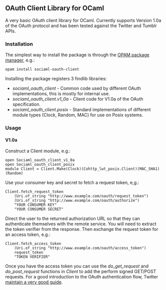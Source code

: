 ## OAuth Client Library for OCaml

A very basic OAuth client library for OCaml.  Currently supports
Version 1.0a of the OAuth protocol and has been tested against
the Twitter and Tumblr APIs.

### Installation

The simplest way to install the package is through the 
[OPAM package manager](http://opam.ocamlpro.com/), e.g.: 

    opam install sociaml-oauth-client
    
Installing the package registers 3 findlib libraries:

* *sociaml\_oauth\_client* - Common code used by different OAuth implementations, this is mostly
for internal use.
* *sociaml\_oauth\_client.v1_0a* - Client code for V1.0a of the OAuth specification.
* *sociaml\_oauth\_client.posix* - Standard implementations of different module types 
(Clock, Random, MAC) for use on Posix systems.

### Usage

#### V1.0a

Construct a Client module, e.g.:

    open Sociaml_oauth_client_v1_0a
    open Sociaml_oauth_client_posix
    module Client = Client.Make(Clock)(Cohttp_lwt_posix.Client)(MAC_SHA1)(Random)
    
Use your consumer key and secret to fetch a request token, e,g.:

    Client.fetch_request_token
        (Uri.of_string "http://www.example.com/oauth/request_token")
        (Uri.of_string "http://www.example.com/oauth/authorize")
        "YOUR CONSUMER KEY"
        "YOUR CONSUMER SECRET"

Direct the user to the returned authorization URL so that they can authenticate
themselves with the remote service.  You will need to extract the token verifier
from the response.  Then exchange the request token for an access token, e.g.:

    Client.fetch_access_token
        (Uri.of_string "http://www.example.com/oauth/access_token")
        request_token
        "TOKEN VERIFIER"
        
Once you have the access token you can use the *do_get_request* and *do_post_request* 
functions in *Client* to add the perform signed GET/POST requests.  For
a good introduction to the OAuth authentication flow, Twitter 
[maintain a very good guide](https://dev.twitter.com/docs/auth).
